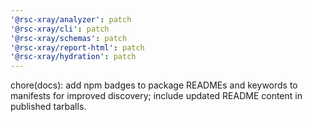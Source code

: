 ```yaml
---
'@rsc-xray/analyzer': patch
'@rsc-xray/cli': patch
'@rsc-xray/schemas': patch
'@rsc-xray/report-html': patch
'@rsc-xray/hydration': patch
---
```


chore(docs): add npm badges to package READMEs and keywords to manifests for improved discovery; include updated README content in published tarballs.
